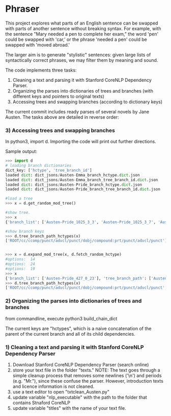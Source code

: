 # Phraser

This project explores what parts of an English sentence can be swapped with parts of another sentence without breaking syntax. For example, with the sentence "Mary needed a pen to complete her exam," the word 'pen' could be swapped with 'car,' or the phrase 'needed a pen' could be swapped with 'moved abroad.' 

The larger aim is to generate "stylistic" sentences: given large lists of syntactically correct phrases, we may filter them by meaning and sound.

The code implements three tasks: 

1) Cleaning a text and parsing it with Stanford CoreNLP Dependency Parser. 
2) Organizing the parses into dictionaries of trees and branches (with different keys and pointers to original texts)
3) Accessing trees and swapping branches (according to dictionary keys)


The current commit includes ready parses of several novels by Jane Austen. The tasks above are detailed in reverse order:

### 3) Accessing trees and swapping branches

In python3, import d. 
Importing the code will print out further directions. 


Sample output:

```python
>>> import d
# loading branch dictionaries
dict_key: ['hctype', 'tree_branch_id']
loaded dict: dict_jsons/Austen-Emma_branch_hctype.dict.json
loaded dict: dict_jsons/Austen-Emma_branch_tree_branch_id.dict.json
loaded dict: dict_jsons/Austen-Pride_branch_hctype.dict.json
loaded dict: dict_jsons/Austen-Pride_branch_tree_branch_id.dict.json

#load a tree
>>> x = d.get_random_mod_tree()

#show tree. 
>>> x
{'branch_list': ['Austen-Pride_1025_3_3', 'Austen-Pride_1025_3_7', 'Austen-Pride_1025_3_18'], 'tree_branch_path': ['Austen-Pride_1025_3_11'], 'branch_slots': ['And', [], ',', [], ',', 'find', 'them', 'out', ',', [], '.'], 'tree_branch_id': 'Austen-Pride_1025_3_11'}

#show branch keys
>>> d.tree_branch_path_hctypes(x)
['ROOT/cc/ccomp/punct/advcl/punct/dobj/compound:prt/punct/advcl/punct']


>>> x = d.expand_mod_tree(x, d.fetch_random_hctype)
#options:  14
#options:  24
#options:  19
>>> x
{'branch_list': ['Austen-Pride_427_0_23'], 'tree_branch_path': ['Austen-Pride_1025_3_11', [], 'Austen-Mansfield_427_0_16', [], 'Austen-Pride_427_0_21', [], 'Austen-Emma_1586_1_5', []], 'branch_slots': ['And', 'complaining', 'about', ',', 'when', 'Charles', 'gets', [], ',', 'find', 'them', 'out', ',', 'when', 'she', 'did', 'speak', '.']}
>>> d.tree_branch_path_hctypes(x)
['ROOT/cc/ccomp/punct/advcl/punct/dobj/compound:prt/punct/advcl/punct', [], 'ccomp/advmod', [], 'advcl/advmod/nsubj/nmod:to', [], 'advcl/advmod/nsubj/aux', []]
```

### 2) Organizing the parses into dictionaries of trees and branches

from commandline, execute
python3 build_chain_dict


The current keys are "hctypes", which is a naive concatenation of
the parent of the current branch and all of its child dependencies.


### 1) Cleaning a text and parsing it with Stanford CoreNLP Dependency Parser
1) Download Stanford CoreNLP Dependency Parser (search online)
2) store your text file in the folder "texts." NOTE: The text goes through a simple cleanup process that removes some newlines ('\n') and periods (e.g. "Mr."), since these confuse the parser. However, introduction texts and licence information is not cleaned. 
3) use a text editor to open "txtclean_Austen.py"
4) update variable "nlp_executable" with the path to the folder that contains Stnaford CoreNLP
5) update variable "titles" with the name of your text file.
